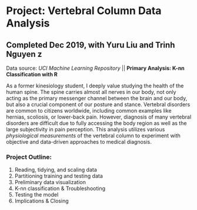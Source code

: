 # Project: Vertebral Column Data Analysis
## Completed Dec 2019, with Yuru Liu and Trinh Nguyen z
Data source: *UCI Machine Learning Repository*  || **Primary Analysis: K-nn Classification with R**

As a former kinesiology student, I deeply value studying the health of the human spine. The spine carries almost all nerves in our body, not only acting as the primary messenger channel between the brain and our body, but also a crucial component of our posture and stance. Vertebral disorders are common to citizens worldwide, including common examples like hernias, scoliosis, or lower-back pain. However, diagnosis of many vertebral disorders are difficult due to fully accessing the body region as well as the large subjectivity in pain perception. This analysis utilizes various *physiological measurements* of the vertebral column to experiment with objective and data-driven approaches to medical diagnosis.

### Project Outline:
1. Reading, tidying, and scaling data
2. Partitioning training and testing data
3. Preliminary data visualization
4. K-nn classification & Troubleshooting
5. Testing the model
6. Implications & Closing

